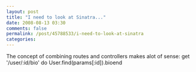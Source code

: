 ```yaml
---
layout: post
title: "I need to look at Sinatra..."
date: 2008-08-13 03:30
comments: false
permalink: /post/45788533/i-need-to-look-at-sinatra
categories:
---
```


 

The concept of combining routes and controllers makes alot of sense:
get '/user/:id/bio' do  User.find(params[:id]).bioend